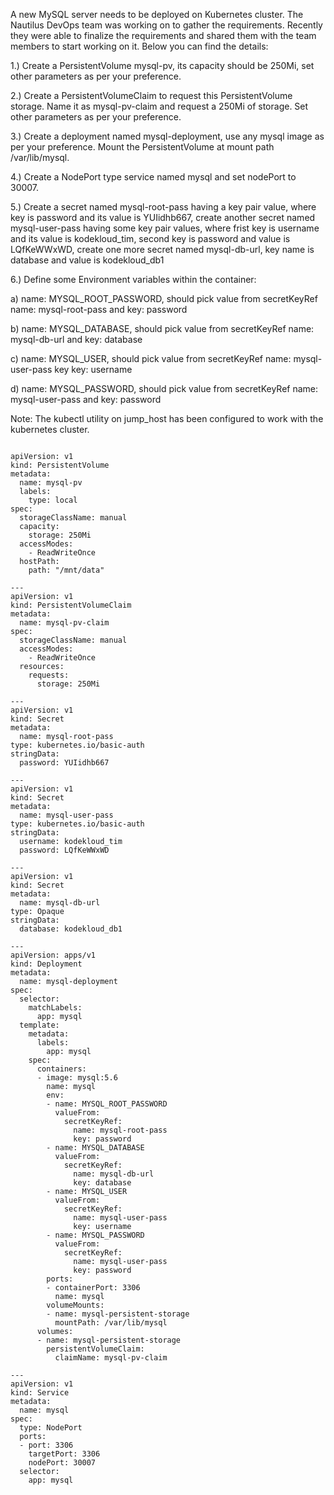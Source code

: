 A new MySQL server needs to be deployed on Kubernetes cluster. The Nautilus DevOps team was working on to gather the requirements. Recently they were able to finalize the requirements and shared them with the team members to start working on it. Below you can find the details:



1.) Create a PersistentVolume mysql-pv, its capacity should be 250Mi, set other parameters as per your preference.

2.) Create a PersistentVolumeClaim to request this PersistentVolume storage. Name it as mysql-pv-claim and request a 250Mi of storage. Set other parameters as per your preference.

3.) Create a deployment named mysql-deployment, use any mysql image as per your preference. Mount the PersistentVolume at mount path /var/lib/mysql.

4.) Create a NodePort type service named mysql and set nodePort to 30007.

5.) Create a secret named mysql-root-pass having a key pair value, where key is password and its value is YUIidhb667, create another secret named mysql-user-pass having some key pair values, where frist key is username and its value is kodekloud_tim, second key is password and value is LQfKeWWxWD, create one more secret named mysql-db-url, key name is database and value is kodekloud_db1

6.) Define some Environment variables within the container:

a) name: MYSQL_ROOT_PASSWORD, should pick value from secretKeyRef name: mysql-root-pass and key: password

b) name: MYSQL_DATABASE, should pick value from secretKeyRef name: mysql-db-url and key: database

c) name: MYSQL_USER, should pick value from secretKeyRef name: mysql-user-pass key key: username

d) name: MYSQL_PASSWORD, should pick value from secretKeyRef name: mysql-user-pass and key: password

Note: The kubectl utility on jump_host has been configured to work with the kubernetes cluster.

```

apiVersion: v1
kind: PersistentVolume
metadata:
  name: mysql-pv
  labels:
    type: local
spec:
  storageClassName: manual
  capacity:
    storage: 250Mi
  accessModes:
    - ReadWriteOnce
  hostPath:
    path: "/mnt/data"

---
apiVersion: v1
kind: PersistentVolumeClaim
metadata:
  name: mysql-pv-claim
spec:
  storageClassName: manual
  accessModes:
    - ReadWriteOnce
  resources:
    requests:
      storage: 250Mi

---
apiVersion: v1
kind: Secret
metadata:
  name: mysql-root-pass
type: kubernetes.io/basic-auth
stringData:
  password: YUIidhb667

---  
apiVersion: v1
kind: Secret
metadata:
  name: mysql-user-pass
type: kubernetes.io/basic-auth
stringData:
  username: kodekloud_tim
  password: LQfKeWWxWD  
  
---  
apiVersion: v1
kind: Secret
metadata:
  name: mysql-db-url
type: Opaque
stringData:
  database: kodekloud_db1
  
---
apiVersion: apps/v1
kind: Deployment
metadata:
  name: mysql-deployment
spec:
  selector:
    matchLabels:
      app: mysql
  template:
    metadata:
      labels:
        app: mysql
    spec:
      containers:
      - image: mysql:5.6
        name: mysql
        env:
        - name: MYSQL_ROOT_PASSWORD
          valueFrom:
            secretKeyRef:
              name: mysql-root-pass
              key: password
        - name: MYSQL_DATABASE
          valueFrom:
            secretKeyRef:
              name: mysql-db-url
              key: database
        - name: MYSQL_USER
          valueFrom:
            secretKeyRef:
              name: mysql-user-pass
              key: username
        - name: MYSQL_PASSWORD
          valueFrom:
            secretKeyRef:
              name: mysql-user-pass
              key: password
        ports:
        - containerPort: 3306
          name: mysql
        volumeMounts:
        - name: mysql-persistent-storage
          mountPath: /var/lib/mysql
      volumes:
      - name: mysql-persistent-storage
        persistentVolumeClaim:
          claimName: mysql-pv-claim

---
apiVersion: v1
kind: Service
metadata:
  name: mysql
spec:
  type: NodePort
  ports:
  - port: 3306
    targetPort: 3306
    nodePort: 30007
  selector:
    app: mysql

```